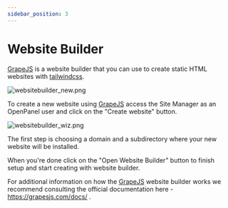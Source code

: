 ```yaml
---
sidebar_position: 3
---
```


# Website Builder

[GrapeJS](https://grapesjs.com/) is a website builder that you can use to create static HTML websites with [tailwindcss](https://tailwindcss.com/).

![websitebuilder_new.png](/img/panel/v2/websitebuilder.png)

To create a new website using [GrapeJS](https://grapesjs.com/) access the Site Manager as an OpenPanel user and click on the "Create website" button.

![websitebuilder_wiz.png](/img/panel/v2/websitebuilder_wiz.png)

The first step is choosing a domain and a subdirectory where your new website will be installed.

When you're done click on the "Open Website Builder" button to finish setup and start creating with website builder.

For additional information on how the [GrapeJS](https://grapesjs.com/) website builder works we recommend consulting the official documentation here - https://grapesjs.com/docs/ .

